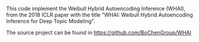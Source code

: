 This code implement the Weibull Hybrid Autoencoding Inference (WHAI), from the 2018 ICLR paper with the title "WHAI: Weibull Hybrid Autoencoding Inference for Deep Topic Modeling".

The source project can be found in https://github.com/BoChenGroup/WHAI
